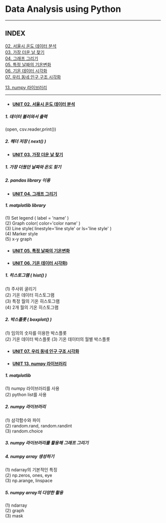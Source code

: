 # Data Analysis using Python
---
## INDEX
[02. 서울시 온도 데이터 분석](#unit-02)   
[03. 가장 더운 날 찾기](#UNIT_03_가장_더운_날_찾기)   
[04. 그래프 그리기](#UNIT-04.-그래프-그리기)   
[05. 특정 날짜의 기온변화](#UNIT-05.-특정-날짜의-기온변화)   
[06. 기온 데이터 시각화](#UNIT-06.-기온-데이터-시각화)   
[07. 우리 동네 인구 구조 시각화](#UNIT-07.-우리-동네-인구-구조-시각화)   





[13. numpy 라이브러리](#UNIT-13.-numpy-라이브러리)   


---

* #### [UNIT 02. 서울시 온도 데이터 분석](https://github.com/ejcho3792/TIL/blob/master/Data_analysis_python/DA01_seoul_temperature/DA02_Seoul_temp_analysis.ipynb)
##### 1. 데이터 불러와서 출력
(open, csv.reader,print())
##### 2. 헤더 저장 ( next() )   

* #### [UNIT 03. 가장 더운 날 찾기](https://github.com/ejcho3792/TIL/blob/master/Data_analysis_python/DA01_seoul_temperature/DA03_Seoul_max_temp.ipynb)
##### 1. 가장 더웠던 날짜와 온도 찾기   
##### 2. pandas library 이용   

* #### [UNIT 04. 그래프 그리기](https://github.com/ejcho3792/TIL/blob/master/Data_analysis_python/DA02_visualization/DA04_graph_style.ipynb)
##### 1. matplotlib library   
(1) Set legend ( label = 'name' )   
(2) Graph color( color='color name' )   
(3) Line style( linestyle='line style' or ls='line style' )   
(4) Marker style   
(5) x-y graph   

* #### [UNIT 05. 특정 날짜의 기온변화](https://github.com/ejcho3792/TIL/blob/master/Data_analysis_python/DA02_visualization/DA05_oneday_temperature.ipynb)   

* #### [UNIT 06. 기온 데이터 시각화](https://github.com/ejcho3792/TIL/blob/master/Data_analysis_python/DA02_visualization/DA06_tmp_data_visualization.ipynb)) 
##### 1. 히스토그램 ( hist() )   
(1) 주사위 굴리기   
(2) 기온 데이터 히스토그램   
(3) 특정 월의 기온 히스토그램   
(4) 2개 월의 기온 히스토그램   
##### 2. 박스플롯 ( boxplot() )   
(1) 임의의 숫자를 이용한 박스플롯   
(2) 기온 데이터 박스플롯
(3) 기온 데이터의 월별 박스플롯

* #### [UNIT 07. 우리 동네 인구 구조 시각화](https://github.com/ejcho3792/TIL/blob/master/Data_analysis_python/DA03_population/DA07_population_visualization.ipynb)


* #### [UNIT 13. numpy 라이브러리](https://github.com/ejcho3792/TIL/blob/master/Data_analysis_python/DA05_python_library/DA13_Numpy_library.ipynb)
##### 1. matplotlib 
(1) numpy 라이브러리를 사용   
(2) python list를 사용   
##### 2. numpy 라이브러리
(1) 삼각함수와 파이   
(2) random.rand, random.randint   
(3) random.choice   
##### 3. numpy 라이브러리를 활용해 그래프 그리기
##### 4.  numpy array 생성하기
(1) ndarray의 기본적인 특징   
(2) np.zeros, ones, eye   
(3) np.arange, linspace   
##### 5. numpy array의 다양한 활용
(1) ndarray   
(2) graph   
(3) mask   